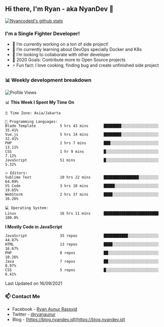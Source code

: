## Hi there, I'm Ryan - aka NyanDev 👋

[![Nyancodeid's github stats](https://github-readme-stats.vercel.app/api?username=nyancodeid)](https://github.com/nyancodeid/nyancodeid)

### I'm a Single Fighter Developer!
- 🔭 I’m currently working on a ton of side project!
- 🌱 I’m currently learning about DevOps specially Docker and K8s
- 👯 I’m looking to collaborate with other developer
- 🥅 2020 Goals: Contribute more to Open Source projects
- ⚡ Fun fact: I love cooking, finding bug and create unfinished side project 

### 📊 Weekly development breakdown

<!--START_SECTION:waka-->
![Profile Views](http://img.shields.io/badge/Profile%20Views-12-blue)

📊 **This Week I Spent My Time On** 

```text
⌚︎ Time Zone: Asia/Jakarta

💬 Programming Languages: 
Blade Template           5 hrs 43 mins       ████████░░░░░░░░░░░░░░░░░   35.41% 
Vue.js                   5 hrs 14 mins       ████████░░░░░░░░░░░░░░░░░   32.41% 
PHP                      2 hrs 7 mins        ███░░░░░░░░░░░░░░░░░░░░░░   13.11% 
CSS                      1 hr 9 mins         █░░░░░░░░░░░░░░░░░░░░░░░░   7.12% 
JavaScript               51 mins             █░░░░░░░░░░░░░░░░░░░░░░░░   5.32%

🔥 Editors: 
Sublime Text             10 hrs 22 mins      ████████████████░░░░░░░░░   64.09% 
VS Code                  3 hrs 10 mins       █████░░░░░░░░░░░░░░░░░░░░   19.65% 
WebStorm                 2 hrs 37 mins       ████░░░░░░░░░░░░░░░░░░░░░   16.26%

💻 Operating System: 
Linux                    16 hrs 11 mins      █████████████████████████   100.0%

```

**I Mostly Code in JavaScript** 

```text
JavaScript               35 repos            ███████████░░░░░░░░░░░░░░   44.87% 
HTML                     13 repos            ████░░░░░░░░░░░░░░░░░░░░░   16.67% 
PHP                      8 repos             ██░░░░░░░░░░░░░░░░░░░░░░░   10.26% 
Java                     7 repos             ██░░░░░░░░░░░░░░░░░░░░░░░   8.97% 
CSS                      5 repos             █░░░░░░░░░░░░░░░░░░░░░░░░   6.41%

```



 Last Updated on 16/09/2021
<!--END_SECTION:waka-->

### 📫 Contact Me
- Facebook - [Ryan Aunur Rassyid](https://facebook.com/ryan.hac)
- Twitter - [@ryanaunur](https://twitter.com/ryanaunur)
- Blog - [https://blog.nyandev.id](https://blog.nyandev.id)
